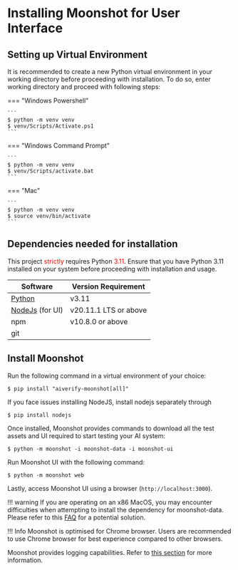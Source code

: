 # Installing Moonshot for User Interface

## Setting up Virtual Environment

It is recommended to create a new Python virtual environment in your working directory before proceeding with installation. To do so, enter working directory and proceed with following steps:

=== "Windows Powershell"

    ``` 
    $ python -m venv venv
    $ venv/Scripts/Activate.ps1
    ```

=== "Windows Command Prompt"

    ```
    $ python -m venv venv
    $ venv/Scripts/activate.bat
    ```

=== "Mac"

    ```
    $ python -m venv venv
    $ source venv/bin/activate
    ```

## Dependencies needed for installation

This project <span style="color:red;">strictly</span> requires Python <span style="color:red;">3.11</span>. Ensure that you have Python 3.11 installed on your system before proceeding with installation and usage.

 | Software                                                                           | Version Requirement |
| ---------------------------------------------------------------------------------- | ------------------- |
| [Python](https://www.python.org/downloads/)                                        | v3.11               |
| [NodeJs](https://nodejs.org/en/download) (for UI)                                          | v20.11.1 LTS or above               |
| npm                                        | v10.8.0 or above               |
| git                                        |                |

## Install Moonshot
Run the following command in a virtual environment of your choice:

```
$ pip install "aiverify-moonshot[all]"
```

If you face issues installing NodeJS, install nodejs separately through

```
$ pip install nodejs
```

Once installed, Moonshot provides commands to download all the test assets and UI required to start testing your AI system:

```
$ python -m moonshot -i moonshot-data -i moonshot-ui
```

Run Moonshot UI with the following command:

```
$ python -m moonshot web
``` 

Lastly, access Moonshot UI using a browser (`http://localhost:3000`).

!!! warning
    If you are operating on an x86 MacOS, you may encounter difficulties when attempting to install the dependency for moonshot-data. Please refer to this [FAQ](../faq.md#i-am-unable-to-install-pytorch) for a potential solution.

!!! Info 
    Moonshot is optimised for Chrome browser. Users are recommended to use Chrome browser for best experience compared to other browsers.

Moonshot provides logging capabilities. Refer to [this section](../appendix/installation.md) for more information.
